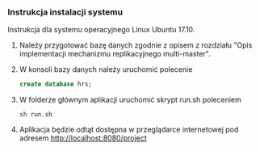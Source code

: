 ### Instrukcja instalacji systemu

Instrukcja dla systemu operacyjnego Linux Ubuntu 17.10.

1. Należy przygotować bazę danych zgodnie z opisem z rozdziału "Opis implementacji mechanizmu replikacyjnego multi-master".

2. W konsoli bazy danych należy uruchomić polecenie

   ```sql
   create database hrs;
   ```

3. W folderze głównym aplikacji uruchomić skrypt run.sh poleceniem

   ```shell
   sh run.sh
   ```

4. Aplikacja będzie odtąt dostępna w przeglądarce internetowej pod adresem [http://localhost:8080/project](http://localhost:8080/project)